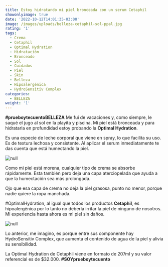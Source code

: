 ```yaml
---
title: Estoy hidratando mi piel bronceada con un serum Cetaphil
showonlyimage: true
date: '2022-10-12T14:01:35-03:00'
image: /images/uploads/belleza-cetaphil-sol-ppal.jpg
rating: '1'
tags:
  - Crema
  - Cetaphil
  - Optimal Hydration
  - Hidratación
  - Bronceado
  - Sol
  - Cuidados
  - Piel
  - Skin
  - Belleza
  - Hipoalergénica
  - HydroSensitiv Complex
categories:
  - BELLEZA
weight: '1'
---
```

**\#prueboytecuentoBELLEZA** Me fui de vacaciones y, como siempre, le saqué el jugo al sol en la playita y piscina. Mi piel está bronceada y para hidratarla en profundidad estoy probando la **Optimal Hydration**.

<!--more--> 

Es una especie de leche corporal que viene en spray, lo que facilita su uso. Es de textura lechosa y consistente. Al aplicar el serum inmediatamente te das cuenta que está humectando la piel.

![null](/images/uploads/belleza-cetaphil-sol-ppal.jpg)

Como mi piel está morena, cualquier tipo de crema se absorbe rápidamente. Esta también pero deja una capa aterciopelada que ayuda a que la humectación sea más prolongada.

Ojo que esa capa de crema no deja la piel grasosa, punto no menor, porque nadie quiere la ropa manchada.

\#OptimalHydration, al igual que todos los productos **Cetaphil**, es hipoalergénica por lo tanto no debería irritar la piel de ninguno de nosotros. Mi experiencia hasta ahora es mi piel sin daños.

![null](/images/uploads/belleza-cetaphil-sol2.jpg)

Lo anterior, me imagino, es porque entre sus componente hay HydroSensitiv Complex, que aumenta el contenido de agua de la piel y alivia su sensibilidad.

La Optimal Hydration de Cetaphil viene en formato de 207ml y su valor referencial es de $32.000. **\#SOYprueboytecuento**
